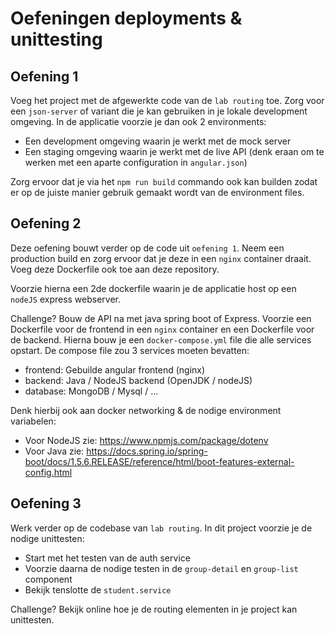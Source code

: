 # Oefeningen deployments & unittesting
## Oefening 1
Voeg het project met de afgewerkte code van de `lab routing` toe. Zorg voor een `json-server` of variant die je kan gebruiken in je lokale development omgeving. In de applicatie voorzie je dan ook 2 environments:
- Een development omgeving waarin je werkt met de mock server
- Een staging omgeving waarin je werkt met de live API (denk eraan om te werken met een aparte configuration in `angular.json`)

Zorg ervoor dat je via het `npm run build` commando ook kan builden zodat er op de juiste manier gebruik gemaakt wordt van de environment files.

## Oefening 2
Deze oefening bouwt verder op de code uit `oefening 1`. Neem een production build en zorg ervoor dat je deze in een `nginx` container draait. Voeg deze Dockerfile ook toe aan deze repository.

Voorzie hierna een 2de dockerfile waarin je de applicatie host op een `nodeJS` express webserver.

Challenge? Bouw de API na met java spring boot of Express. Voorzie een Dockerfile voor de frontend in een `nginx` container en een Dockerfile voor de backend. Hierna bouw je een `docker-compose.yml` file die alle services opstart. De compose file zou 3 services moeten bevatten:
- frontend: Gebuilde angular frontend (nginx)
- backend: Java / NodeJS backend (OpenJDK / nodeJS)
- database: MongoDB / Mysql / ...

Denk hierbij ook aan docker networking & de nodige environment variabelen:
- Voor NodeJS zie: https://www.npmjs.com/package/dotenv
- Voor Java zie: https://docs.spring.io/spring-boot/docs/1.5.6.RELEASE/reference/html/boot-features-external-config.html

## Oefening 3
Werk verder op de codebase van `lab routing`. In dit project voorzie je de nodige unittesten:
- Start met het testen van de auth service
- Voorzie daarna de nodige testen in de `group-detail` en `group-list` component
- Bekijk tenslotte de `student.service`

Challenge? Bekijk online hoe je de routing elementen in je project kan unittesten.
